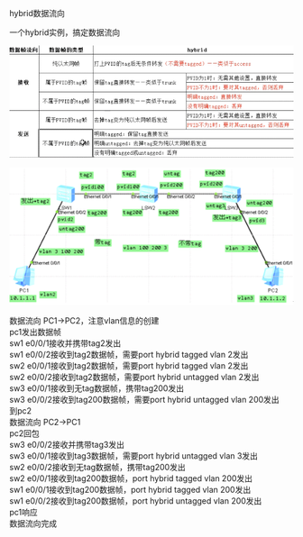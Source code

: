 hybrid数据流向

一个hybrid实例，搞定数据流向

![](media/506de7c21217731d24f175c064aa23cb.png)

![](media/acd7a7b1676d7e5428012e0b0c7b28b7.png)

数据流向 PC1→PC2，注意vlan信息的创建  
pc1发出数据帧  
sw1 e0/0/1接收并携带tag2发出  
sw1 e0/0/2接收到tag2数据帧，需要port hybrid tagged vlan 2发出  
sw2 e0/0/1接收到tag2数据帧，需要port hybrid tagged vlan 2发出  
sw2 e0/0/2接收到tag2数据帧，需要port hybrid untagged vlan 2发出  
sw3 e0/0/1接收到无tag数据帧，携带tag200发出  
sw3 e0/0/2接收到tag200数据帧，需要port hybrid untagged vlan 200发出  
到pc2  
数据流向 PC2→PC1  
pc2回包  
sw3 e0/0/2接收并携带tag3发出  
sw3 e0/0/1接收到tag3数据帧，需要port hybrid untagged vlan 3发出  
sw2 e0/0/2接收到无tag数据帧，携带tag200发出  
sw2 e0/0/1接收到tag200数据帧，port hybrid tagged vlan 200发出  
sw1 e0/0/1接收到tag200数据帧，port hybrid tagged vlan 200发出  
sw1 e0/0/2接收到tag200数据帧，port hybrid untagged vlan 200发出  
pc1响应  
数据流向完成
